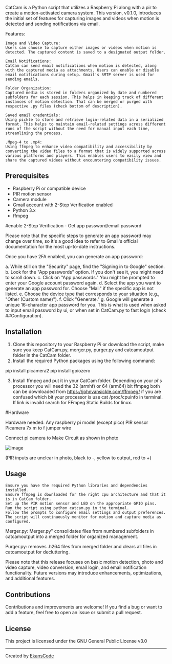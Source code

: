CatCam is a Python script that utilizes a Raspberry Pi along with a pir to create a motion-activated camera system. This version, v0.1.0, introduces the initial set of features for capturing images and videos when motion is detected and sending notifications via email.

Features:

    Image and Video Capture:
    Users can choose to capture either images or videos when motion is detected. The captured content is saved to a designated output folder.

    Email Notifications:
    CatCam can send email notifications when motion is detected, along with the captured media as attachments. Users can enable or disable email notifications during setup. Gmail's SMTP server is used for sending emails.

    Folder Organization:
    Captured media is stored in folders organized by date and numbered subfolders for each session. This helps in keeping track of different instances of motion detection. That can be merged or purged with respective .py files (check bottom of description).

    Saved email credentials:
    Using pickle to store and retrieve login-related data in a serialized format. This helps to maintain email-related settings across different runs of the script without the need for manual input each time, streamlining the process.  

    .Mpeg-4 to .mp4:
    Using ffmpeg to enhance video compatibility and accessibility by converting the video files to a format that is widely supported across various platforms and players. This enables users to easily view and share the captured videos without encountering compatibility issues.



## Prerequisites

- Raspberry Pi or compatible device
- PIR motion sensor
- Camera module
- Gmail account with 2-Step Verification enabled
- Python 3.x
- ffmpeg 

#enable 2-Step Verification - Get app password/email password

Please note that the specific steps to generate an app password may change over time, so it's a good idea to refer to Gmail's official documentation for the most up-to-date instructions.

Once you have 2FA enabled, you can generate an app password:

a. While still on the "Security" page, find the "Signing in to Google" section.
b. Look for the "App passwords" option. If you don't see it, you might need to scroll down.
c. Click on "App passwords." You might be prompted to enter your Google account password again.
d. Select the app you want to generate an app password for. Choose "Mail" if the specific app is not listed.
e. Choose the device type that corresponds to your situation (e.g., "Other (Custom name)").
f. Click "Generate."
g. Google will generate a unique 16-character app password for you. This is what is used when asked to input email password by ui, or when set in CatCam.py to fast login (check ##Configuration).

## Installation

1. Clone this repository to your Raspberry Pi or download the script, make sure you keep CatCam.py, merger.py, purger.py and catcamoutput folder in the CatCam folder.
2. Install the required Python packages using the following command:
   
pip install picamera2 
pip install gpiozero

3. Install ffmpeg and put it in your CatCam folder. Depending on your pi's processor you will need the 32 (armhf) or 64 (arm64) bit ffmpeg both can be downloaded from https://johnvansickle.com/ffmpeg/ if you are confused which bit your processor is use cat /proc/cpuinfo in terminal. If link is invaild search for FFmpeg Static Builds for linux.
   

#Hardware

Hardware needed:
Any raspberry pi model (except pico)
PIR sensor
Picamera
7x m to f jumper wire


Connect pi camera to 
Make Circuit as shown in photo

![image](https://github.com/EkansCode/CatCam/assets/143468031/b94dcf57-28e7-402c-802b-e4d3bb808f7d)



(PIR inputs are unclear in photo, black to -, yellow to output, red to +) 


## Usage

    Ensure you have the required Python libraries and dependencies installed.
    Ensure ffmpeg is downloaded for the right cpu architecture and that it is in CatCam folder.
    Set up the PIR motion sensor and LED on the appropriate GPIO pins.
    Run the script using python catcam.py in the terminal.
    Follow the prompts to configure email settings and output preferences.
    The script will continuously monitor for motion and capture media as configured.

Merger.py:
Merger.py" consolidates files from numbered subfolders in catcamoutput into a merged folder for organized management.

Purger.py: 
removes .h264 files from merged folder and clears all files in catcamoutput for decluttering.

Please note that this release focuses on basic motion detection, photo and video capture, video conversion, email login, and email notification functionality. Future versions may introduce enhancements, optimizations, and additional features.

## Contributions

Contributions and improvements are welcome! If you find a bug or want to add a feature, feel free to open an issue or submit a pull request.

## License

This project is licensed under the GNU General Public License v3.0 

---

Created by [EkansCode](https://github.com/EkansCode)
